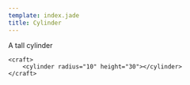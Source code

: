 ```yaml
---
template: index.jade
title: Cylinder
---
```


A tall cylinder

```craftml
<craft>
    <cylinder radius="10" height="30"></cylinder>
</craft>
```
